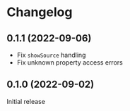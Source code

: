 # Changelog

## 0.1.1 (2022-09-06)

- Fix `showSource` handling
- Fix unknown property access errors

## 0.1.0 (2022-09-02)

Initial release
